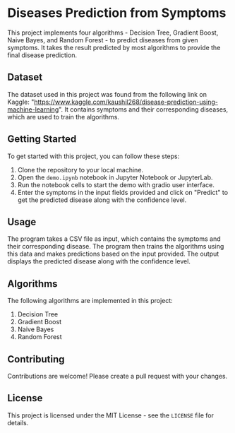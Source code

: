 # Diseases Prediction from Symptoms

This project implements four algorithms - Decision Tree, Gradient Boost, Naive Bayes, and Random Forest - to predict diseases from given symptoms. It takes the result predicted by most algorithms to provide the final disease prediction.

## Dataset

The dataset used in this project was found from the following link on Kaggle: "https://www.kaggle.com/kaushil268/disease-prediction-using-machine-learning". It contains symptoms and their corresponding diseases, which are used to train the algorithms.

## Getting Started

To get started with this project, you can follow these steps:

1. Clone the repository to your local machine.
2. Open the `demo.ipynb` notebook in Jupyter Notebook or JupyterLab.
3. Run the notebook cells to start the demo with gradio user interface.
4. Enter the symptoms in the input fields provided and click on "Predict" to get the predicted disease along with the confidence level.

## Usage

The program takes a CSV file as input, which contains the symptoms and their corresponding disease. The program then trains the algorithms using this data and makes predictions based on the input provided. The output displays the predicted disease along with the confidence level.

## Algorithms

The following algorithms are implemented in this project:

1. Decision Tree
2. Gradient Boost
3. Naive Bayes
4. Random Forest

## Contributing

Contributions are welcome! Please create a pull request with your changes.

## License

This project is licensed under the MIT License - see the `LICENSE` file for details.

